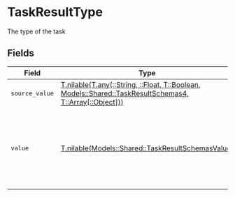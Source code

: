 # TaskResultType

The type of the task


## Fields

| Field                                                                                                                                                          | Type                                                                                                                                                           | Required                                                                                                                                                       | Description                                                                                                                                                    | Example                                                                                                                                                        |
| -------------------------------------------------------------------------------------------------------------------------------------------------------------- | -------------------------------------------------------------------------------------------------------------------------------------------------------------- | -------------------------------------------------------------------------------------------------------------------------------------------------------------- | -------------------------------------------------------------------------------------------------------------------------------------------------------------- | -------------------------------------------------------------------------------------------------------------------------------------------------------------- |
| `source_value`                                                                                                                                                 | [T.nilable(T.any(::String, ::Float, T::Boolean, Models::Shared::TaskResultSchemas4, T::Array[::Object]))](../../models/shared/taskresultschemassourcevalue.md) | :heavy_minus_sign:                                                                                                                                             | N/A                                                                                                                                                            |                                                                                                                                                                |
| `value`                                                                                                                                                        | [T.nilable(Models::Shared::TaskResultSchemasValue)](../../models/shared/taskresultschemasvalue.md)                                                             | :heavy_minus_sign:                                                                                                                                             | The unified value for the type of the task. If the provider does not specify this type, the value will be set to UnmappedValue                                 | action                                                                                                                                                         |